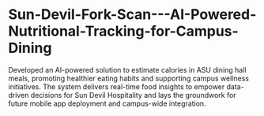 # Sun-Devil-Fork-Scan---AI-Powered-Nutritional-Tracking-for-Campus-Dining
Developed an AI-powered solution to estimate calories in ASU dining hall meals, promoting healthier eating habits and supporting campus wellness initiatives. The system delivers real-time food insights to empower data-driven decisions for Sun Devil Hospitality and lays the groundwork for future mobile app deployment and campus-wide integration.
